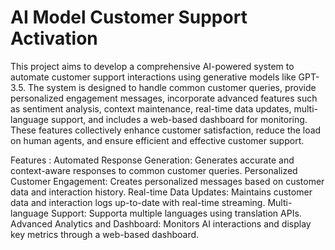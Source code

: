 # AI Model Customer Support Activation
This project aims to develop a comprehensive AI-powered system to automate customer support interactions using generative models like GPT-3.5. The system is designed to handle common customer queries, provide personalized engagement messages, incorporate advanced features such as sentiment analysis, context maintenance, real-time data updates, multi-language support, and includes a web-based dashboard for monitoring. These features collectively enhance customer satisfaction, reduce the load on human agents, and ensure efficient and effective customer support.

Features :
Automated Response Generation: Generates accurate and context-aware responses to common customer queries.
Personalized Customer Engagement: Creates personalized messages based on customer data and interaction history.
Real-time Data Updates: Maintains customer data and interaction logs up-to-date with real-time streaming.
Multi-language Support: Supporta multiple languages using translation APIs.
Advanced Analytics and Dashboard: Monitors AI interactions and display key metrics through a web-based dashboard.
